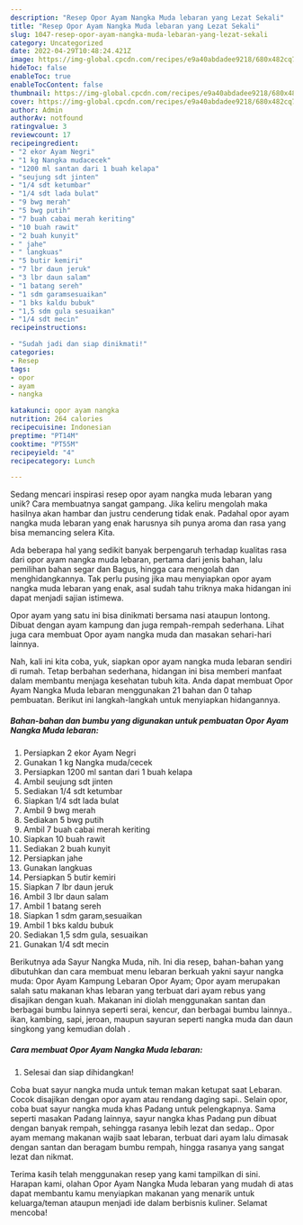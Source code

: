 ```yaml
---
description: "Resep Opor Ayam Nangka Muda lebaran yang Lezat Sekali"
title: "Resep Opor Ayam Nangka Muda lebaran yang Lezat Sekali"
slug: 1047-resep-opor-ayam-nangka-muda-lebaran-yang-lezat-sekali
category: Uncategorized
date: 2022-04-29T10:48:24.421Z
image: https://img-global.cpcdn.com/recipes/e9a40abdadee9218/680x482cq70/opor-ayam-nangka-muda-lebaran-foto-resep-utama.jpg
hideToc: false
enableToc: true
enableTocContent: false
thumbnail: https://img-global.cpcdn.com/recipes/e9a40abdadee9218/680x482cq70/opor-ayam-nangka-muda-lebaran-foto-resep-utama.jpg
cover: https://img-global.cpcdn.com/recipes/e9a40abdadee9218/680x482cq70/opor-ayam-nangka-muda-lebaran-foto-resep-utama.jpg
author: Admin
authorAv: notfound
ratingvalue: 3
reviewcount: 17
recipeingredient:
- "2 ekor Ayam Negri"
- "1 kg Nangka mudacecek"
- "1200 ml santan dari 1 buah kelapa"
- "seujung sdt jinten"
- "1/4 sdt ketumbar"
- "1/4 sdt lada bulat"
- "9 bwg merah"
- "5 bwg putih"
- "7 buah cabai merah keriting"
- "10 buah rawit"
- "2 buah kunyit"
- " jahe"
- " langkuas"
- "5 butir kemiri"
- "7 lbr daun jeruk"
- "3 lbr daun salam"
- "1 batang sereh"
- "1 sdm garamsesuaikan"
- "1 bks kaldu bubuk"
- "1,5 sdm gula sesuaikan"
- "1/4 sdt mecin"
recipeinstructions:

- "Sudah jadi dan siap dinikmati!"
categories:
- Resep
tags:
- opor
- ayam
- nangka

katakunci: opor ayam nangka 
nutrition: 264 calories
recipecuisine: Indonesian
preptime: "PT14M"
cooktime: "PT55M"
recipeyield: "4"
recipecategory: Lunch

---
```





Sedang mencari inspirasi resep opor ayam nangka muda lebaran yang unik? Cara membuatnya sangat gampang. Jika keliru mengolah maka hasilnya akan hambar dan justru cenderung tidak enak. Padahal opor ayam nangka muda lebaran yang enak harusnya sih punya aroma dan rasa yang bisa memancing selera Kita.





Ada beberapa hal yang sedikit banyak berpengaruh terhadap kualitas rasa dari opor ayam nangka muda lebaran, pertama dari jenis bahan, lalu pemilihan bahan segar dan Bagus, hingga cara mengolah dan menghidangkannya. Tak perlu pusing jika mau menyiapkan opor ayam nangka muda lebaran yang enak,      asal sudah tahu triknya maka hidangan ini dapat menjadi sajian istimewa.














Opor ayam yang satu ini bisa dinikmati bersama nasi ataupun lontong. Dibuat dengan ayam kampung dan juga rempah-rempah sederhana. Lihat juga cara membuat Opor ayam nangka muda dan masakan sehari-hari lainnya.






Nah, kali ini kita coba, yuk, siapkan opor ayam nangka muda lebaran sendiri di rumah. Tetap berbahan sederhana, hidangan ini bisa memberi manfaat dalam membantu menjaga kesehatan tubuh kita. Anda dapat membuat Opor Ayam Nangka Muda lebaran menggunakan 21 bahan dan 0 tahap pembuatan. Berikut ini langkah-langkah untuk menyiapkan hidangannya.

<!--inarticleads1-->

##### Bahan-bahan dan bumbu yang digunakan untuk pembuatan Opor Ayam Nangka Muda lebaran:

1. Persiapkan 2 ekor Ayam Negri
1. Gunakan 1 kg Nangka muda/cecek
1. Persiapkan 1200 ml santan dari 1 buah kelapa
1. Ambil seujung sdt jinten
1. Sediakan 1/4 sdt ketumbar
1. Siapkan 1/4 sdt lada bulat
1. Ambil 9 bwg merah
1. Sediakan 5 bwg putih
1. Ambil 7 buah cabai merah keriting
1. Siapkan 10 buah rawit
1. Sediakan 2 buah kunyit
1. Persiapkan  jahe
1. Gunakan  langkuas
1. Persiapkan 5 butir kemiri
1. Siapkan 7 lbr daun jeruk
1. Ambil 3 lbr daun salam
1. Ambil 1 batang sereh
1. Siapkan 1 sdm garam,sesuaikan
1. Ambil 1 bks kaldu bubuk
1. Sediakan 1,5 sdm gula, sesuaikan
1. Gunakan 1/4 sdt mecin


Berikutnya ada Sayur Nangka Muda, nih. Ini dia resep, bahan-bahan yang dibutuhkan dan cara membuat menu lebaran berkuah yakni sayur nangka muda: Opor Ayam Kampung Lebaran Opor Ayam; Opor ayam merupakan salah satu makanan khas lebaran yang terbuat dari ayam rebus yang disajikan dengan kuah. Makanan ini diolah menggunakan santan dan berbagai bumbu lainnya seperti serai, kencur, dan berbagai bumbu lainnya.. ikan, kambing, sapi, jeroan, maupun sayuran seperti nangka muda dan daun singkong yang kemudian dolah . 

<!--inarticleads2-->

##### Cara membuat Opor Ayam Nangka Muda lebaran:


1. Selesai dan siap dihidangkan!

Coba buat sayur nangka muda untuk teman makan ketupat saat Lebaran. Cocok disajikan dengan opor ayam atau rendang daging sapi.. Selain opor, coba buat sayur nangka muda khas Padang untuk pelengkapnya. Sama seperti masakan Padang lainnya, sayur nangka khas Padang pun dibuat dengan banyak rempah, sehingga rasanya lebih lezat dan sedap.. Opor ayam memang makanan wajib saat lebaran, terbuat dari ayam lalu dimasak dengan santan dan beragam bumbu rempah, hingga rasanya yang sangat lezat dan nikmat. 

Terima kasih telah menggunakan resep yang kami tampilkan di sini. Harapan kami, olahan Opor Ayam Nangka Muda lebaran yang mudah di atas dapat membantu kamu menyiapkan makanan yang menarik untuk keluarga/teman ataupun menjadi ide dalam berbisnis kuliner. Selamat mencoba!
